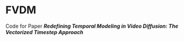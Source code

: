 # FVDM
Code for Paper **_Redefining Temporal Modeling in Video Diffusion: The Vectorized Timestep Approach_**
